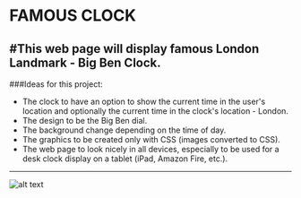 FAMOUS CLOCK
===

#This web page will display famous London Landmark - Big Ben Clock. 
---

###Ideas for this project:
* The clock to have an option to show the current time in the user's location and optionally the current time in the clock's location - London.
* The design to be the Big Ben dial.
* The background change depending on the time of day.
* The graphics to be created only with CSS (images converted to CSS).
* The web page to look nicely in all devices, especially to be used for a desk clock display on a tablet (iPad, Amazon Fire, etc.).

---

![alt text](https://en.wikipedia.org/wiki/Big_Ben#/media/File:Big_Ben_Clock_Face.jpg "Big Ben dial")

